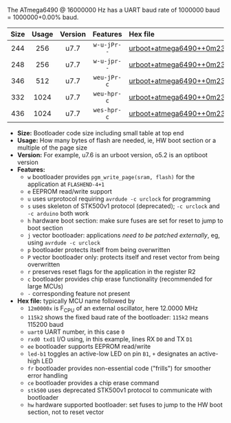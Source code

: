 The ATmega6490 @ 16000000 Hz has a UART baud rate of 1000000 baud = 1000000+0.00% baud.

|Size|Usage|Version|Features|Hex file|
|:-:|:-:|:-:|:-:|:--|
|244|256|u7.7|`w-u-jPr--`|[urboot+atmega6490++0m2304x+++14k4_uart0_rxe0_txe1_led+b7.hex](https://raw.githubusercontent.com/stefanrueger/urboot.hex/main/cores/megacore/atmega6490/external_oscillator/fcpu++0m2304_Hz/br+++14k4_bps/urboot+atmega6490++0m2304x+++14k4_uart0_rxe0_txe1_led+b7.hex)|
|248|256|u7.7|`w-u-jpr--`|[urboot+atmega6490++0m2304x+++14k4_uart0_rxe0_txe1_led+b7_fr.hex](https://raw.githubusercontent.com/stefanrueger/urboot.hex/main/cores/megacore/atmega6490/external_oscillator/fcpu++0m2304_Hz/br+++14k4_bps/urboot+atmega6490++0m2304x+++14k4_uart0_rxe0_txe1_led+b7_fr.hex)|
|346|512|u7.7|`weu-jPr-c`|[urboot+atmega6490++0m2304x+++14k4_uart0_rxe0_txe1_ee_led+b7_fr_ce.hex](https://raw.githubusercontent.com/stefanrueger/urboot.hex/main/cores/megacore/atmega6490/external_oscillator/fcpu++0m2304_Hz/br+++14k4_bps/urboot+atmega6490++0m2304x+++14k4_uart0_rxe0_txe1_ee_led+b7_fr_ce.hex)|
|332|1024|u7.7|`weu-hpr-c`|[urboot+atmega6490++0m2304x+++14k4_uart0_rxe0_txe1_ee_led+b7_fr_ce_hw.hex](https://raw.githubusercontent.com/stefanrueger/urboot.hex/main/cores/megacore/atmega6490/external_oscillator/fcpu++0m2304_Hz/br+++14k4_bps/urboot+atmega6490++0m2304x+++14k4_uart0_rxe0_txe1_ee_led+b7_fr_ce_hw.hex)|
|436|1024|u7.7|`wes-hpr-c`|[urboot+atmega6490++0m2304x+++14k4_uart0_rxe0_txe1_ee_led+b7_fr_ce_stk500_hw.hex](https://raw.githubusercontent.com/stefanrueger/urboot.hex/main/cores/megacore/atmega6490/external_oscillator/fcpu++0m2304_Hz/br+++14k4_bps/urboot+atmega6490++0m2304x+++14k4_uart0_rxe0_txe1_ee_led+b7_fr_ce_stk500_hw.hex)|

- **Size:** Bootloader code size including small table at top end
- **Usage:** How many bytes of flash are needed, ie, HW boot section or a multiple of the page size
- **Version:** For example, u7.6 is an urboot version, o5.2 is an optiboot version
- **Features:**
  + `w` bootloader provides `pgm_write_page(sram, flash)` for the application at `FLASHEND-4+1`
  + `e` EEPROM read/write support
  + `u` uses urprotocol requiring `avrdude -c urclock` for programming
  + `s` uses skeleton of STK500v1 protocol (deprecated); `-c urclock` and `-c arduino` both work
  + `h` hardware boot section: make sure fuses are set for reset to jump to boot section
  + `j` vector bootloader: applications *need to be patched externally*, eg, using `avrdude -c urclock`
  + `p` bootloader protects itself from being overwritten
  + `P` vector bootloader only: protects itself and reset vector from being overwritten
  + `r` preserves reset flags for the application in the register R2
  + `c` bootloader provides chip erase functionality (recommended for large MCUs)
  + `-` corresponding feature not present
- **Hex file:** typically MCU name followed by
  + `12m0000x` is F<sub>CPU</sub> of an external oscillator, here 12.0000 MHz
  + `115k2` shows the fixed baud rate of the bootloader: `115k2` means 115200 baud
  + `uart0` UART number, in this case `0`
  + `rxd0 txd1` I/O using, in this example, lines RX `D0` and TX `D1`
  + `ee` bootloader supports EEPROM read/write
  + `led-b1` toggles an active-low LED on pin `B1`, `+` designates an active-high LED
  + `fr` bootloader provides non-essential code ("frills") for smoother error handling
  + `ce` bootloader provides a chip erase command
  + `stk500` uses deprecated STK500v1 protocol to communicate with bootloader
  + `hw` hardware supported bootloader: set fuses to jump to the HW boot section, not to reset vector
